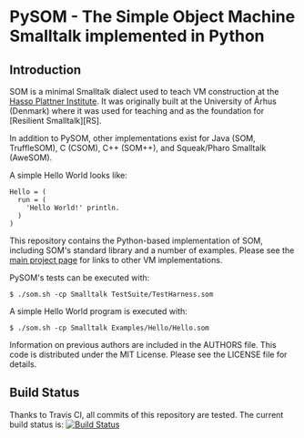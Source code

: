 PySOM - The Simple Object Machine Smalltalk implemented in Python
=================================================================

Introduction
------------

SOM is a minimal Smalltalk dialect used to teach VM construction at the [Hasso
Plattner Institute][SOM]. It was originally built at the University of Århus
(Denmark) where it was used for teaching and as the foundation for [Resilient
Smalltalk][RS].

In addition to PySOM, other implementations exist for Java (SOM, TruffleSOM),
C (CSOM), C++ (SOM++), and Squeak/Pharo Smalltalk (AweSOM).

A simple Hello World looks like:

```Smalltalk
Hello = (
  run = (
    'Hello World!' println.
  )
)
```

This repository contains the Python-based implementation of SOM, including
SOM's standard library and a number of examples. Please see the [main project
page][SOM] for links to other VM implementations.

PySOM's tests can be executed with:

    $ ./som.sh -cp Smalltalk TestSuite/TestHarness.som
   
A simple Hello World program is executed with:

    $ ./som.sh -cp Smalltalk Examples/Hello/Hello.som


Information on previous authors are included in the AUTHORS file. This code is
distributed under the MIT License. Please see the LICENSE file for details.

Build Status
------------

Thanks to Travis CI, all commits of this repository are tested.
The current build status is: [![Build Status](https://travis-ci.org/smarr/PySOM.png)](https://travis-ci.org/smarr/PySOM)

 [SOM]: http://www.hpi.uni-potsdam.de/hirschfeld/projects/som/
